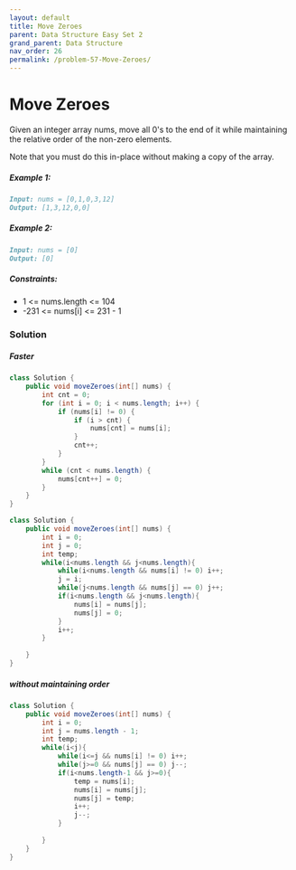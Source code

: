 ```yaml
---
layout: default
title: Move Zeroes
parent: Data Structure Easy Set 2
grand_parent: Data Structure
nav_order: 26
permalink: /problem-57-Move-Zeroes/
---
```

# Move Zeroes

Given an integer array nums, move all 0's to the end of it while maintaining the relative order of the non-zero elements.

Note that you must do this in-place without making a copy of the array.

##### Example 1:
```markdown
Input: nums = [0,1,0,3,12]
Output: [1,3,12,0,0]
```
##### Example 2:
```markdown
Input: nums = [0]
Output: [0]
```
##### Constraints:
* 1 <= nums.length <= 104
* -231 <= nums[i] <= 231 - 1

### Solution
##### Faster 
```java
class Solution {
    public void moveZeroes(int[] nums) {        
        int cnt = 0;
        for (int i = 0; i < nums.length; i++) {
            if (nums[i] != 0) {
                if (i > cnt) {
                    nums[cnt] = nums[i];                    
                }
                cnt++;
            }
        }
        while (cnt < nums.length) {
            nums[cnt++] = 0;
        }
    }
}
```
```java
class Solution {
    public void moveZeroes(int[] nums) {
        int i = 0;
        int j = 0;
        int temp;
        while(i<nums.length && j<nums.length){
            while(i<nums.length && nums[i] != 0) i++;
            j = i;
            while(j<nums.length && nums[j] == 0) j++;
            if(i<nums.length && j<nums.length){
                nums[i] = nums[j];
                nums[j] = 0;
            }
            i++;
        }
        
    }
}
```
##### without maintaining order
```java
class Solution {
    public void moveZeroes(int[] nums) {
        int i = 0;
        int j = nums.length - 1;
        int temp;
        while(i<j){
            while(i<=j && nums[i] != 0) i++;
            while(j>=0 && nums[j] == 0) j--;
            if(i<nums.length-1 && j>=0){
                temp = nums[i];
                nums[i] = nums[j];
                nums[j] = temp;
                i++;
                j--;
            }
            
        }
    }
}
```
